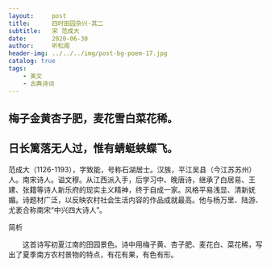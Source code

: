 ```yaml
---
layout:     post
title:      四时田园杂兴·其二
subtitle:   宋 范成大
date:       2020-06-30
author:     听松阁
header-img: ../../../img/post-bg-poem-17.jpg
catalog: true
tags:
    - 美文
    - 古典诗词
---
```


## 梅子金黄杏子肥，麦花雪白菜花稀。

## 日长篱落无人过，惟有蜻蜓蛱蝶飞。





范成大（1126-1193），字致能，号称石湖居士。汉族，平江吴县（今江苏苏州）人。南宋诗人。谥文穆。从江西派入手，后学习中、晚唐诗，继承了白居易、王建、张籍等诗人新乐府的现实主义精神，终于自成一家。风格平易浅显、清新妩媚。诗题材广泛，以反映农村社会生活内容的作品成就最高。他与杨万里、陆游、尤袤合称南宋“中兴四大诗人”。





简析

　　这首诗写初夏江南的田园景色。诗中用梅子黄、杏子肥、麦花白、菜花稀，写出了夏季南方农村景物的特点，有花有果，有色有形。
